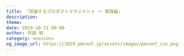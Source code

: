 ```yaml
---
title: 『突破するプロダクトマネジメント ～ 実践編』
description: 
theme: 
date: 2019-10-21 00:00
author: 坪田 朋
category: sessions
og_image_url: https://2019.pmconf.jp/assets/images/pmconf_ico.png
---
```


